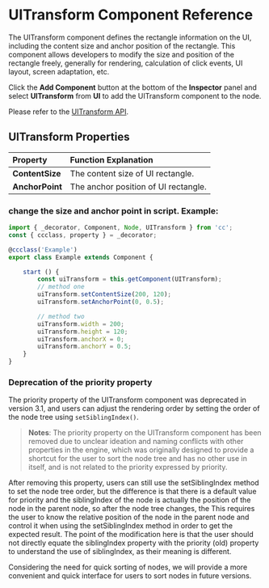 # UITransform Component Reference

The UITransform component defines the rectangle information on the UI, including the content size and anchor position of the rectangle. This component allows developers to modify the size and position of the rectangle freely, generally for rendering, calculation of click events, UI layout, screen adaptation, etc.

Click the __Add Component__ button at the bottom of the __Inspector__ panel and select __UITransform__ from __UI__ to add the UITransform component to the node.

Please refer to the [UITransform API](__APIDOC__/en/classes/ui.uitransform.html).

## UITransform Properties

| Property | Function Explanation
| :-------------- | :----------- |
| **ContentSize** | The content size of UI rectangle.
| **AnchorPoint** | The anchor position of UI rectangle.

### change the size and anchor point in script. Example:

```ts
import { _decorator, Component, Node, UITransform } from 'cc';
const { ccclass, property } = _decorator;

@ccclass('Example')
export class Example extends Component {

    start () {
        const uiTransform = this.getComponent(UITransform);
        // method one
        uiTransform.setContentSize(200, 120);
        uiTransform.setAnchorPoint(0, 0.5);

        // method two
        uiTransform.width = 200;
        uiTransform.height = 120;
        uiTransform.anchorX = 0;
        uiTransform.anchorY = 0.5;
    }
}
```

### Deprecation of the priority property

The priority property of the UITransform component was deprecated in version 3.1, and users can adjust the rendering order by setting the order of the node tree using `setSiblingIndex()`.

> **Notes**:
The priority property on the UITransform component has been removed due to unclear ideation and naming conflicts with other properties in the engine, which was originally designed to provide a shortcut for the user to sort the node tree and has no other use in itself, and is not related to the priority expressed by priority.

After removing this property, users can still use the setSiblingIndex method to set the node tree order, but the difference is that there is a default value for priority and the siblingIndex of the node is actually the position of the node in the parent node, so after the node tree changes, the This requires the user to know the relative position of the node in the parent node and control it when using the setSiblingIndex method in order to get the expected result. The point of the modification here is that the user should not directly equate the siblingIndex property with the priority (old) property to understand the use of siblingIndex, as their meaning is different.

Considering the need for quick sorting of nodes, we will provide a more convenient and quick interface for users to sort nodes in future versions.
